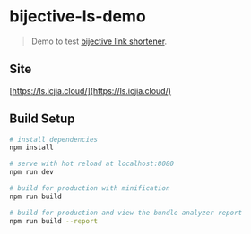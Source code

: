 # bijective-ls-demo

> Demo to test [bijective link shortener](https://github.com/ICJIA/bijective-link-shortener).

## Site

[https://ls.icjia.cloud/](https://ls.icjia.cloud/)

## Build Setup

``` bash
# install dependencies
npm install

# serve with hot reload at localhost:8080
npm run dev

# build for production with minification
npm run build

# build for production and view the bundle analyzer report
npm run build --report
```
